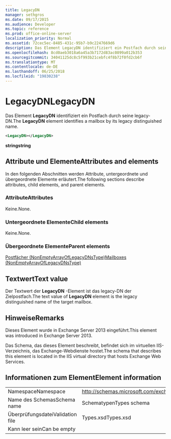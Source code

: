 ```yaml
---
title: LegacyDN
manager: sethgros
ms.date: 09/17/2015
ms.audience: Developer
ms.topic: reference
ms.prod: office-online-server
localization_priority: Normal
ms.assetid: 72cec5ec-8485-431c-95b7-b9c2247669d6
description: Das Element LegacyDN identifiziert ein Postfach durch seine legacy-DN.
ms.openlocfilehash: 8cd0aeb3018a6a45a3b7172d83ac0899a012b353
ms.sourcegitcommit: 34041125dc8c5f993b21cebfc4f8b72f0fd2cb6f
ms.translationtype: MT
ms.contentlocale: de-DE
ms.lasthandoff: 06/25/2018
ms.locfileid: "19830238"
---
```

# <a name="legacydn"></a><span data-ttu-id="aaad6-103">LegacyDN</span><span class="sxs-lookup"><span data-stu-id="aaad6-103">LegacyDN</span></span>

<span data-ttu-id="aaad6-104">Das Element **LegacyDN** identifiziert ein Postfach durch seine legacy-DN.</span><span class="sxs-lookup"><span data-stu-id="aaad6-104">The **LegacyDN** element identifies a mailbox by its legacy distinguished name.</span></span> 
  
```XML
<LegacyDN></LegacyDN>
```

<span data-ttu-id="aaad6-105">**string**</span><span class="sxs-lookup"><span data-stu-id="aaad6-105">**string**</span></span>

## <a name="attributes-and-elements"></a><span data-ttu-id="aaad6-106">Attribute und Elemente</span><span class="sxs-lookup"><span data-stu-id="aaad6-106">Attributes and elements</span></span>

<span data-ttu-id="aaad6-107">In den folgenden Abschnitten werden Attribute, untergeordnete und übergeordnete Elemente erläutert.</span><span class="sxs-lookup"><span data-stu-id="aaad6-107">The following sections describe attributes, child elements, and parent elements.</span></span>
  
### <a name="attributes"></a><span data-ttu-id="aaad6-108">Attribute</span><span class="sxs-lookup"><span data-stu-id="aaad6-108">Attributes</span></span>

<span data-ttu-id="aaad6-109">Keine.</span><span class="sxs-lookup"><span data-stu-id="aaad6-109">None.</span></span>
  
### <a name="child-elements"></a><span data-ttu-id="aaad6-110">Untergeordnete Elemente</span><span class="sxs-lookup"><span data-stu-id="aaad6-110">Child elements</span></span>

<span data-ttu-id="aaad6-111">Keine.</span><span class="sxs-lookup"><span data-stu-id="aaad6-111">None.</span></span>
  
### <a name="parent-elements"></a><span data-ttu-id="aaad6-112">Übergeordnete Elemente</span><span class="sxs-lookup"><span data-stu-id="aaad6-112">Parent elements</span></span>

[<span data-ttu-id="aaad6-113">Postfächer (NonEmptyArrayOfLegacyDNsType)</span><span class="sxs-lookup"><span data-stu-id="aaad6-113">Mailboxes (NonEmptyArrayOfLegacyDNsType)</span></span>](mailboxes-nonemptyarrayoflegacydnstype.md)
  
## <a name="text-value"></a><span data-ttu-id="aaad6-114">Textwert</span><span class="sxs-lookup"><span data-stu-id="aaad6-114">Text value</span></span>

<span data-ttu-id="aaad6-115">Der Textwert der **LegacyDN** -Element ist das legacy-DN der Zielpostfach.</span><span class="sxs-lookup"><span data-stu-id="aaad6-115">The text value of **LegacyDN** element is the legacy distinguished name of the target mailbox.</span></span> 
  
## <a name="remarks"></a><span data-ttu-id="aaad6-116">Hinweise</span><span class="sxs-lookup"><span data-stu-id="aaad6-116">Remarks</span></span>

<span data-ttu-id="aaad6-117">Dieses Element wurde in Exchange Server 2013 eingeführt.</span><span class="sxs-lookup"><span data-stu-id="aaad6-117">This element was introduced in Exchange Server 2013.</span></span>
  
<span data-ttu-id="aaad6-118">Das Schema, das dieses Element beschreibt, befindet sich im virtuellen IIS-Verzeichnis, das Exchange-Webdienste hostet.</span><span class="sxs-lookup"><span data-stu-id="aaad6-118">The schema that describes this element is located in the IIS virtual directory that hosts Exchange Web Services.</span></span>
  
## <a name="element-information"></a><span data-ttu-id="aaad6-119">Informationen zum Element</span><span class="sxs-lookup"><span data-stu-id="aaad6-119">Element information</span></span>

|||
|:-----|:-----|
|<span data-ttu-id="aaad6-120">Namespace</span><span class="sxs-lookup"><span data-stu-id="aaad6-120">Namespace</span></span>  <br/> |http://schemas.microsoft.com/exchange/services/2006/types  <br/> |
|<span data-ttu-id="aaad6-121">Name des Schemas</span><span class="sxs-lookup"><span data-stu-id="aaad6-121">Schema name</span></span>  <br/> |<span data-ttu-id="aaad6-122">Schematypen</span><span class="sxs-lookup"><span data-stu-id="aaad6-122">Types schema</span></span>  <br/> |
|<span data-ttu-id="aaad6-123">Überprüfungsdatei</span><span class="sxs-lookup"><span data-stu-id="aaad6-123">Validation file</span></span>  <br/> |<span data-ttu-id="aaad6-124">Types.xsd</span><span class="sxs-lookup"><span data-stu-id="aaad6-124">Types.xsd</span></span>  <br/> |
|<span data-ttu-id="aaad6-125">Kann leer sein</span><span class="sxs-lookup"><span data-stu-id="aaad6-125">Can be empty</span></span>  <br/> ||
   

